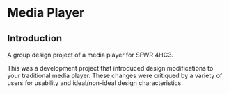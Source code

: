 Media Player
============

Introduction
------------

A group design project of a media player for SFWR 4HC3. 

This was a development project that introduced design modifications to your traditional media player. These changes were critiqued by a 
variety of users for usability and ideal/non-ideal design characteristics.

